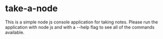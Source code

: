 # take-a-node

This is a simple node js console application for taking notes.
Please run the application with node js and with a --help flag to see all of the commands available.
